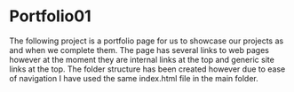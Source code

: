 # Portfolio01

The following project is a portfolio page for us to showcase our projects as and when we complete them.
The page has several links to web pages however at the moment they are internal links at the top and generic site links at the top.
The folder structure has been created however due to ease of navigation I have used the same index.html file in the main folder.
